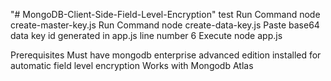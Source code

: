 "# MongoDB-Client-Side-Field-Level-Encryption" 
test
Run Command node create-master-key.js
Run Command node create-data-key.js
Paste base64 data key id generated in app.js line number 6
Execute node app.js

Prerequisites
Must have mongodb enterprise advanced edition installed for automatic field level encryption
Works with Mongodb Atlas
